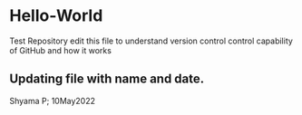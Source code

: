 # Hello-World
Test Repository
edit this file to understand version control control capability of GitHub and how it works
## Updating file with name and date.
Shyama P; 10May2022
